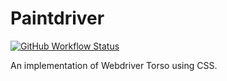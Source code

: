 # Paintdriver

[![GitHub Workflow Status](https://img.shields.io/github/workflow/status/haykam821/Paintdriver/Build)](https://github.com/haykam821/Paintdriver/actions/workflows/build.yml)

An implementation of Webdriver Torso using CSS.
